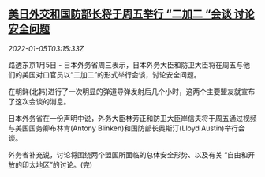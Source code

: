 <!--1641353462000-->
[美日外交和国防部长将于周五举行 “二加二 “会谈 讨论安全问题](https://cn.reuters.com/article/japan-us-dip-security-talk-0105-idCNKBS2JF07W)
------

<div><i>2022-01-05T03:15:33Z</i></div><p>路透东京1月5日 - 日本外务省周三表示，日本外务大臣和防卫大臣将在周五与他们的美国对口官员以“二加二”的形式举行会谈，讨论安全问题。</p><p>在朝鲜(北韩)进行了一次明显的弹道导弹发射后几个小时，这两个主要盟友就宣布了这次会谈的消息。</p><p>日本外务省在一份声明中说，外务大臣林芳正和防卫大臣岸信夫将于周五通过视频与美国国务卿布林肯(Antony Blinken)和国防部长奥斯汀(Lloyd Austin)举行会谈。</p><p>外务省补充说，讨论将围绕两个盟国所面临的总体安全形势、以及有关 “自由和开放的印太地区”的讨论。(完)</p>

